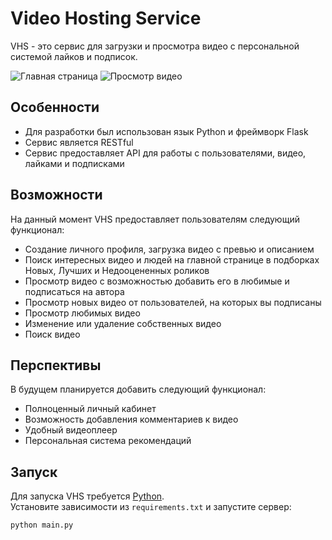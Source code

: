 # Video Hosting Service

VHS - это сервис для загрузки и просмотра видео с персональной системой лайков и подписок.  

![Главная страница](https://i.ibb.co/5Tc45NC/main.png)
![Просмотр видео](https://i.ibb.co/YWMtCNT/video.png)

## Особенности

- Для разработки был использован язык Python и фреймворк Flask
- Сервис является RESTful
- Сервис предоставляет API для работы с пользователями, видео, лайками и подписками

## Возможности

На данный момент VHS предоставляет пользователям следующий функционал:

- Создание личного профиля, загрузка видео с превью и описанием
- Поиск интересных видео и людей на главной странице в подборках Новых, Лучших и Недооцененных роликов
- Просмотр видео с возможностью добавить его в любимые и подписаться на автора
- Просмотр новых видео от пользователей, на которых вы подписаны
- Просмотр любимых видео
- Изменение или удаление собственных видео
- Поиск видео

## Перспективы

В будущем планируется добавить следующий функционал:

- Полноценный личный кабинет
- Возможность добавления комментариев к видео
- Удобный видеоплеер
- Персональная система рекомендаций

## Запуск

Для запуска VHS требуется [Python](https://www.python.org/).  
Установите зависимости из `requirements.txt` и запустите сервер:
```
python main.py
```
